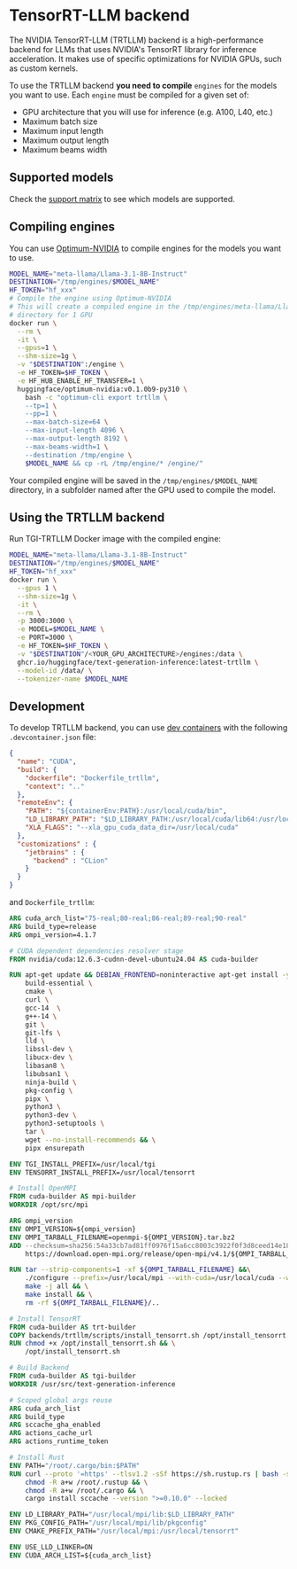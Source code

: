 # TensorRT-LLM backend

The NVIDIA TensorRT-LLM (TRTLLM) backend is a high-performance backend for LLMs
that uses NVIDIA's TensorRT library for inference acceleration.
It makes use of specific optimizations for NVIDIA GPUs, such as custom kernels.

To use the TRTLLM backend **you need to compile** `engines` for the models you want to use.
Each `engine` must be compiled for a given set of:
- GPU architecture that you will use for inference (e.g. A100, L40, etc.)
- Maximum batch size
- Maximum input length
- Maximum output length
- Maximum beams width

## Supported models

Check the [support matrix](https://nvidia.github.io/TensorRT-LLM/reference/support-matrix.html) to see which models are
supported.

## Compiling engines

You can use [Optimum-NVIDIA](https://github.com/huggingface/optimum-nvidia) to compile engines for the models you
want to use.

```bash
MODEL_NAME="meta-llama/Llama-3.1-8B-Instruct"
DESTINATION="/tmp/engines/$MODEL_NAME"
HF_TOKEN="hf_xxx"
# Compile the engine using Optimum-NVIDIA
# This will create a compiled engine in the /tmp/engines/meta-llama/Llama-3.1-8B-Instruct
# directory for 1 GPU
docker run \
  --rm \
  -it \
  --gpus=1 \
  --shm-size=1g \
  -v "$DESTINATION":/engine \
  -e HF_TOKEN=$HF_TOKEN \
  -e HF_HUB_ENABLE_HF_TRANSFER=1 \
  huggingface/optimum-nvidia:v0.1.0b9-py310 \
    bash -c "optimum-cli export trtllm \
    --tp=1 \
    --pp=1 \
    --max-batch-size=64 \
    --max-input-length 4096 \
    --max-output-length 8192 \
    --max-beams-width=1 \
    --destination /tmp/engine \
    $MODEL_NAME && cp -rL /tmp/engine/* /engine/"
```

Your compiled engine will be saved in the `/tmp/engines/$MODEL_NAME` directory, in a subfolder named after the GPU used to compile the model.

## Using the TRTLLM backend

Run TGI-TRTLLM Docker image with the compiled engine:

```bash
MODEL_NAME="meta-llama/Llama-3.1-8B-Instruct"
DESTINATION="/tmp/engines/$MODEL_NAME"
HF_TOKEN="hf_xxx"
docker run \
  --gpus 1 \
  --shm-size=1g \
  -it \
  --rm \
  -p 3000:3000 \
  -e MODEL=$MODEL_NAME \
  -e PORT=3000 \
  -e HF_TOKEN=$HF_TOKEN \
  -v "$DESTINATION"/<YOUR_GPU_ARCHITECTURE>/engines:/data \
  ghcr.io/huggingface/text-generation-inference:latest-trtllm \
  --model-id /data/ \
  --tokenizer-name $MODEL_NAME
```

## Development

To develop TRTLLM backend, you can use [dev containers](https://containers.dev/) with the following `.devcontainer.json` file:
```json
{
  "name": "CUDA",
  "build": {
    "dockerfile": "Dockerfile_trtllm",
    "context": ".."
  },
  "remoteEnv": {
    "PATH": "${containerEnv:PATH}:/usr/local/cuda/bin",
    "LD_LIBRARY_PATH": "$LD_LIBRARY_PATH:/usr/local/cuda/lib64:/usr/local/cuda/extras/CUPTI/lib64",
    "XLA_FLAGS": "--xla_gpu_cuda_data_dir=/usr/local/cuda"
  },
  "customizations" : {
    "jetbrains" : {
      "backend" : "CLion"
    }
  }
}
```

and `Dockerfile_trtllm`:

```Dockerfile
ARG cuda_arch_list="75-real;80-real;86-real;89-real;90-real"
ARG build_type=release
ARG ompi_version=4.1.7

# CUDA dependent dependencies resolver stage
FROM nvidia/cuda:12.6.3-cudnn-devel-ubuntu24.04 AS cuda-builder

RUN apt-get update && DEBIAN_FRONTEND=noninteractive apt-get install -y \
    build-essential \
    cmake \
    curl \
    gcc-14  \
    g++-14 \
    git \
    git-lfs \
    lld \
    libssl-dev \
    libucx-dev \
    libasan8 \
    libubsan1 \
    ninja-build \
    pkg-config \
    pipx \
    python3 \
    python3-dev \
    python3-setuptools \
    tar \
    wget --no-install-recommends && \
    pipx ensurepath

ENV TGI_INSTALL_PREFIX=/usr/local/tgi
ENV TENSORRT_INSTALL_PREFIX=/usr/local/tensorrt

# Install OpenMPI
FROM cuda-builder AS mpi-builder
WORKDIR /opt/src/mpi

ARG ompi_version
ENV OMPI_VERSION=${ompi_version}
ENV OMPI_TARBALL_FILENAME=openmpi-${OMPI_VERSION}.tar.bz2
ADD --checksum=sha256:54a33cb7ad81ff0976f15a6cc8003c3922f0f3d8ceed14e1813ef3603f22cd34 \
    https://download.open-mpi.org/release/open-mpi/v4.1/${OMPI_TARBALL_FILENAME} .

RUN tar --strip-components=1 -xf ${OMPI_TARBALL_FILENAME} &&\
    ./configure --prefix=/usr/local/mpi --with-cuda=/usr/local/cuda --with-slurm && \
    make -j all && \
    make install && \
    rm -rf ${OMPI_TARBALL_FILENAME}/..

# Install TensorRT
FROM cuda-builder AS trt-builder
COPY backends/trtllm/scripts/install_tensorrt.sh /opt/install_tensorrt.sh
RUN chmod +x /opt/install_tensorrt.sh && \
    /opt/install_tensorrt.sh

# Build Backend
FROM cuda-builder AS tgi-builder
WORKDIR /usr/src/text-generation-inference

# Scoped global args reuse
ARG cuda_arch_list
ARG build_type
ARG sccache_gha_enabled
ARG actions_cache_url
ARG actions_runtime_token

# Install Rust
ENV PATH="/root/.cargo/bin:$PATH"
RUN curl --proto '=https' --tlsv1.2 -sSf https://sh.rustup.rs | bash -s -- -y && \
    chmod -R a+w /root/.rustup && \
    chmod -R a+w /root/.cargo && \
    cargo install sccache --version ">=0.10.0" --locked

ENV LD_LIBRARY_PATH="/usr/local/mpi/lib:$LD_LIBRARY_PATH"
ENV PKG_CONFIG_PATH="/usr/local/mpi/lib/pkgconfig"
ENV CMAKE_PREFIX_PATH="/usr/local/mpi:/usr/local/tensorrt"

ENV USE_LLD_LINKER=ON
ENV CUDA_ARCH_LIST=${cuda_arch_list}
```
